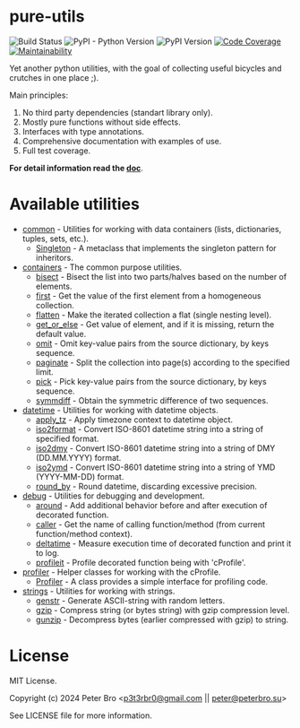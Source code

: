 # pure-utils

![Build Status](https://github.com/p3t3rbr0/py3-pure-utils/actions/workflows/ci.yaml/badge.svg?branch=master)
![PyPI - Python Version](https://img.shields.io/pypi/pyversions/pure-utils)
![PyPI Version](https://img.shields.io/pypi/v/pure-utils)
[![Code Coverage](https://codecov.io/gh/p3t3rbr0/py3-pure-utils/graph/badge.svg?token=283H0MAGUP)](https://codecov.io/gh/p3t3rbr0/py3-pure-utils)
[![Maintainability](https://api.codeclimate.com/v1/badges/14f70c48db708a419309/maintainability)](https://codeclimate.com/github/p3t3rbr0/py3-pure-utils/maintainability)

Yet another python utilities, with the goal of collecting useful bicycles and crutches in one place ;).

Main principles:

1. No third party dependencies (standart library only).
2. Mostly pure functions without side effects.
3. Interfaces with type annotations.
4. Comprehensive documentation with examples of use.
5. Full test coverage.

**For detail information read the [doc](https://p3t3rbr0.github.io/py3-pure-utils/)**.

# Available utilities
* [common](https://p3t3rbr0.github.io/py3-pure-utils/refs/common.html) - Utilities for working with data containers (lists, dictionaries, tuples, sets, etc.).
  * [Singleton](https://p3t3rbr0.github.io/py3-pure-utils/refs/common.html#common.Singleton) - A metaclass that implements the singleton pattern for inheritors.
* [containers](https://p3t3rbr0.github.io/py3-pure-utils/refs/containers.html) - The common purpose utilities.
  * [bisect](https://p3t3rbr0.github.io/py3-pure-utils/refs/containers.html#containers.bisect) - Bisect the list into two parts/halves based on the number of elements.
  * [first](https://p3t3rbr0.github.io/py3-pure-utils/refs/containers.html#containers.first) - Get the value of the first element from a homogeneous collection.
  * [flatten](https://p3t3rbr0.github.io/py3-pure-utils/refs/containers.html#containers.flatten) - Make the iterated collection a flat (single nesting level).
  * [get_or_else](https://p3t3rbr0.github.io/py3-pure-utils/refs/containers.html#containers.bisect) - Get value of element, and if it is missing, return the default value.
  * [omit](https://p3t3rbr0.github.io/py3-pure-utils/refs/containers.html#containers.omit) - Omit key-value pairs from the source dictionary, by keys sequence.
  * [paginate](https://p3t3rbr0.github.io/py3-pure-utils/refs/containers.html#containers.paginate) - Split the collection into page(s) according to the specified limit.
  * [pick](https://p3t3rbr0.github.io/py3-pure-utils/refs/containers.html#containers.pick) - Pick key-value pairs from the source dictionary, by keys sequence.
  * [symmdiff](https://p3t3rbr0.github.io/py3-pure-utils/refs/containers.html#containers.symmdiff) - Obtain the symmetric difference of two sequences.
* [datetime](https://p3t3rbr0.github.io/py3-pure-utils/refs/datetime.html) - Utilities for working with datetime objects.
  * [apply_tz](https://p3t3rbr0.github.io/py3-pure-utils/refs/datetime.html#datetime.apply_tz) - Apply timezone context to datetime object.
  * [iso2format](https://p3t3rbr0.github.io/py3-pure-utils/refs/datetime.html#datetime.iso2format) - Convert ISO-8601 datetime string into a string of specified format.
  * [iso2dmy](https://p3t3rbr0.github.io/py3-pure-utils/refs/datetime.html#datetime.iso2dmy) - Convert ISO-8601 datetime string into a string of DMY (DD.MM.YYYY) format.
  * [iso2ymd](https://p3t3rbr0.github.io/py3-pure-utils/refs/datetime.html#datetime.iso2ymd) - Convert ISO-8601 datetime string into a string of YMD (YYYY-MM-DD) format.
  * [round_by](https://p3t3rbr0.github.io/py3-pure-utils/refs/datetime.html#datetime.round_by) - Round datetime, discarding excessive precision.
* [debug](https://p3t3rbr0.github.io/py3-pure-utils/refs/debug.html) - Utilities for debugging and development.
  * [around](https://p3t3rbr0.github.io/py3-pure-utils/refs/debug.html#debug.around) - Add additional behavior before and after execution of decorated function.
  * [caller](https://p3t3rbr0.github.io/py3-pure-utils/refs/debug.html#debug.caller) - Get the name of calling function/method (from current function/method context).
  * [deltatime](https://p3t3rbr0.github.io/py3-pure-utils/refs/debug.html#debug.deltatime) - Measure execution time of decorated function and print it to log.
  * [profileit](https://p3t3rbr0.github.io/py3-pure-utils/refs/debug.html#debug.profileit) - Profile decorated function being with 'cProfile'.
* [profiler](https://p3t3rbr0.github.io/py3-pure-utils/refs/profiler.html) - Helper classes for working with the cProfile.
  * [Profiler](https://p3t3rbr0.github.io/py3-pure-utils/refs/profiler.html#profiler.Profiler) - A class provides a simple interface for profiling code.
* [strings](https://p3t3rbr0.github.io/py3-pure-utils/refs/strings.html) - Utilities for working with strings.
  * [genstr](https://p3t3rbr0.github.io/py3-pure-utils/refs/strings.html#strings.genstr) - Generate ASCII-string with random letters.
  * [gzip](https://p3t3rbr0.github.io/py3-pure-utils/refs/strings.html#strings.gzip) - Compress string (or bytes string) with gzip compression level.
  * [gunzip](https://p3t3rbr0.github.io/py3-pure-utils/refs/strings.html#strings.gunzip) - Decompress bytes (earlier compressed with gzip) to string.

# License

MIT License.

Copyright (c) 2024 Peter Bro <p3t3rbr0@gmail.com || peter@peterbro.su>

See LICENSE file for more information.
